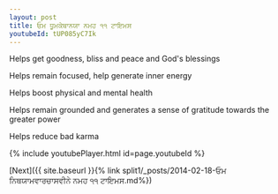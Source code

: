 ```yaml
---
layout: post
title: ਓਮ ਧੂਮਕੇਥਾਨਯਾ ਨਮਹ ੧੧ ਟਾਇਮਸ
youtubeId: tUP085yC7Ik
---
```

 
 
Helps get goodness, bliss and peace and God's blessings
 
Helps remain focused, help generate inner energy 
 
Helps boost physical and mental health 
 
Helps remain grounded and generates a sense of gratitude towards the greater power 
 
Helps reduce bad karma
 
 
 
 


{% include youtubePlayer.html id=page.youtubeId %}
 
[Next]({{ site.baseurl }}{% link  split1/_posts/2014-02-18-ਓਮ ਨਿਥਯਾਮਵਾਰਚਾਸਵੀਨੇ ਨਮਹ ੧੧ ਟਾਇਮਸ.md%})
 
